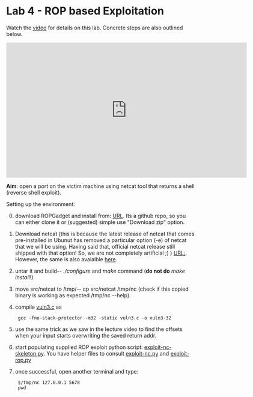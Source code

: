 # Lab 4 - ROP based Exploitation

Watch the [video](https://web.microsoftstream.com/video/2463603d-0f94-4e62-863b-f1c40918f072) for details on this lab. Concrete steps are also outlined below.

<iframe width="640" height="360" src="https://web.microsoftstream.com/embed/video/2463603d-0f94-4e62-863b-f1c40918f072?autoplay=false&amp;showinfo=true" allowfullscreen style="border:none;"></iframe>

**Aim**: open a port on the victim machine using netcat tool that returns a shell (reverse shell exploit).

Setting up the environment:  

0. download ROPGadget and install from: [URL](https://github.com/JonathanSalwan/ROPgadget). Its a github repo, so you can either clone it or (suggested) simple use "Download zip" option.  

1. Download netcat (this is because the latest release of netcat that comes pre-installed in Ubunut has removed a particular option (-e) of netcat that we will be using. Having said that, official netcat release still shipped with that option! So, we are not completely artificial ;) ) [URL:](https://sourceforge.net/projects/netcat/). However, the same is also avaialble [here](../code/nc071.tar.gz).
2. untar it and build-- *./configure* and *make* command (**do not do** *make install*!)
3. move src/netcat to /tmp/-- cp src/netcat /tmp/nc (check if this copied binary is working as expected /tmp/nc --help).
4. compile [vuln3.c](../code/vuln3.c) as  

		gcc -fno-stack-protector -m32 -static vuln3.c -o vuln3-32

5. use the same trick as we saw in the lecture video to find the offsets when your input starts overwriting the saved return addr.
6. start populating supplied ROP exploit python script: [exploit-nc-skeleton.py](../code/exploit-rop-nc-skeleton.py).
You have helper files to consult [exploit-nc.py](../code/exploit-nc.py) and [exploit-rop.py](../code/exploit-rop.py)
7. once successful, open another terminal and type:  

		$/tmp/nc 127.0.0.1 5678
		pwd
